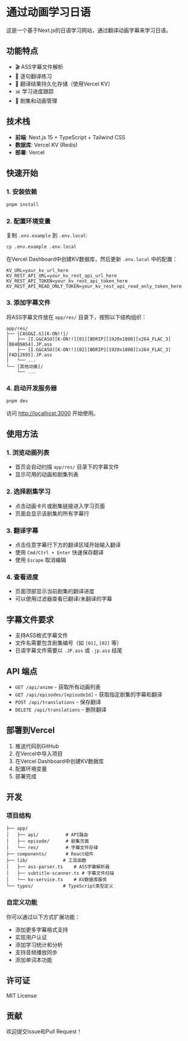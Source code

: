 # 通过动画学习日语

这是一个基于Next.js的日语学习网站，通过翻译动画字幕来学习日语。

## 功能特点

- 🎬 ASS字幕文件解析
- 📝 逐句翻译练习
- 💾 翻译结果持久化存储（使用Vercel KV）
- 📊 学习进度跟踪
- 🎯 剧集和动画管理

## 技术栈

- **前端**: Next.js 15 + TypeScript + Tailwind CSS
- **数据库**: Vercel KV (Redis)
- **部署**: Vercel

## 快速开始

### 1. 安装依赖
```bash
pnpm install
```

### 2. 配置环境变量

复制 `.env.example` 到 `.env.local`:
```bash
cp .env.example .env.local
```

在Vercel Dashboard中创建KV数据库，然后更新 `.env.local` 中的配置：
```
KV_URL=your_kv_url_here
KV_REST_API_URL=your_kv_rest_api_url_here
KV_REST_API_TOKEN=your_kv_rest_api_token_here
KV_REST_API_READ_ONLY_TOKEN=your_kv_rest_api_read_only_token_here
```

### 3. 添加字幕文件

将ASS字幕文件放在 `app/res/` 目录下，按照以下结构组织：
```
app/res/
├── [CASO&I.G][K-ON!!]/
│   ├── [I.G&CASO][K-ON!!][01][BDRIP][1920x1080][x264_FLAC_3][B84B9A54].JP.ass
│   ├── [I.G&CASO][K-ON!!][02][BDRIP][1920x1080][x264_FLAC_3][FAD12695].JP.ass
│   └── ...
└── [其他动画]/
    └── ...
```

### 4. 启动开发服务器
```bash
pnpm dev
```

访问 [http://localhost:3000](http://localhost:3000) 开始使用。

## 使用方法

### 1. 浏览动画列表
- 首页会自动扫描 `app/res/` 目录下的字幕文件
- 显示可用的动画和剧集列表

### 2. 选择剧集学习
- 点击动画卡片或剧集链接进入学习页面
- 页面会显示该剧集的所有字幕行

### 3. 翻译字幕
- 点击任意字幕行下方的翻译区域开始输入翻译
- 使用 `Cmd/Ctrl + Enter` 快速保存翻译
- 使用 `Escape` 取消编辑

### 4. 查看进度
- 页面顶部显示当前剧集的翻译进度
- 可以使用过滤器查看已翻译/未翻译的字幕

## 字幕文件要求

- 支持ASS格式字幕文件
- 文件名需要包含剧集编号（如 `[01]`, `[02]` 等）
- 日语字幕文件需要以 `.JP.ass` 或 `.jp.ass` 结尾

## API 端点

- `GET /api/anime` - 获取所有动画列表
- `GET /api/episodes/[episodeId]` - 获取指定剧集的字幕和翻译
- `POST /api/translations` - 保存翻译
- `DELETE /api/translations` - 删除翻译

## 部署到Vercel

1. 推送代码到GitHub
2. 在Vercel中导入项目
3. 在Vercel Dashboard中创建KV数据库
4. 配置环境变量
5. 部署完成

## 开发

### 项目结构
```
├── app/
│   ├── api/          # API路由
│   ├── episode/      # 剧集页面
│   └── res/          # 字幕文件存储
├── components/       # React组件
├── lib/             # 工具函数
│   ├── ass-parser.ts    # ASS字幕解析器
│   ├── subtitle-scanner.ts # 字幕文件扫描
│   └── kv-service.ts    # KV数据库服务
└── types/           # TypeScript类型定义
```

### 自定义功能

你可以通过以下方式扩展功能：
- 添加更多字幕格式支持
- 实现用户认证
- 添加学习统计和分析
- 支持音频播放同步
- 添加单词本功能

## 许可证

MIT License

## 贡献

欢迎提交Issue和Pull Request！
